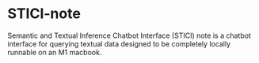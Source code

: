 # STICI-note
Semantic and Textual Inference Chatbot Interface (STICI) note is a chatbot interface for querying textual data designed to be completely locally runnable on an M1 macbook.
